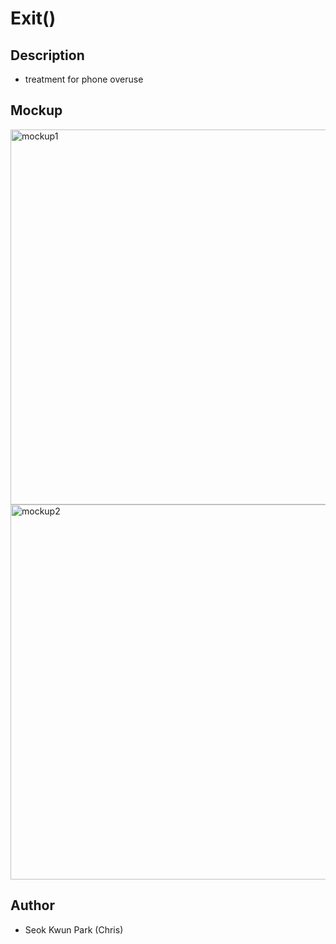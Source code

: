 # Exit()

## Description 
- treatment for phone overuse 

## Mockup 
<img src='https://imgur.com/P0Sqt0V.jpg' title='mockup' width='' alt='mockup1' width="500" height="600" /> <img src='https://imgur.com/CmgwICX.jpg' title='mockup' width='' alt='mockup2' width="500" height="600" />

## Author 
- Seok Kwun Park (Chris) 
